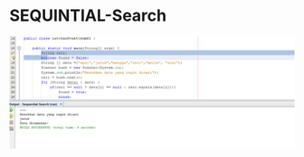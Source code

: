 # SEQUINTIAL-Search
![Alt Text](https://github.com/Larasati11/SEQUINTIAL-Search/blob/master/LPS%201.png "satu")
